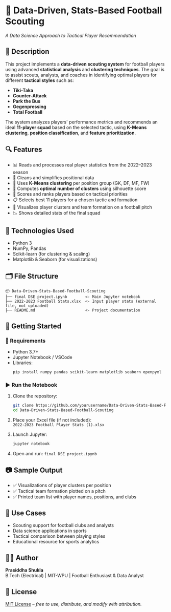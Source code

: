 
# 🧠 Data-Driven, Stats-Based Football Scouting
*A Data Science Approach to Tactical Player Recommendation*

## 📄 Description

This project implements a **data-driven scouting system** for football players using advanced **statistical analysis** and **clustering techniques**. The goal is to assist scouts, analysts, and coaches in identifying optimal players for different **tactical styles** such as:

- **Tiki-Taka**
- **Counter-Attack**
- **Park the Bus**
- **Gegenpressing**
- **Total Football**

The system analyzes players' performance metrics and recommends an ideal **11-player squad** based on the selected tactic, using **K-Means clustering**, **position classification**, and **feature prioritization**.

## 🔍 Features

- 📊 Reads and processes real player statistics from the 2022–2023 season  
- 🔧 Cleans and simplifies positional data  
- 🤖 Uses **K-Means clustering** per position group (GK, DF, MF, FW)  
- 🧠 Computes **optimal number of clusters** using silhouette score  
- 🎯 Scores and ranks players based on tactical priorities  
- 📋 Selects best 11 players for a chosen tactic and formation  
- 🧬 Visualizes player clusters and team formation on a football pitch  
- 📉 Shows detailed stats of the final squad

## 🧪 Technologies Used

- Python 3  
- NumPy, Pandas  
- Scikit-learn (for clustering & scaling)  
- Matplotlib & Seaborn (for visualizations)

## 🗂️ File Structure

```
📦 Data-Driven-Stats-Based-Football-Scouting
├── final DSE project.ipynb        <- Main Jupyter notebook
├── 2022-2023 Football Stats.xlsx  <- Input player stats (external file, not uploaded)
├── README.md                      <- Project documentation
```

## 🚀 Getting Started

### 🔧 Requirements

- Python 3.7+  
- Jupyter Notebook / VSCode  
- Libraries:  
  ```
  pip install numpy pandas scikit-learn matplotlib seaborn openpyxl
  ```

### ▶️ Run the Notebook

1. Clone the repository:
   ```bash
   git clone https://github.com/yourusername/Data-Driven-Stats-Based-Football-Scouting.git
   cd Data-Driven-Stats-Based-Football-Scouting
   ```

2. Place your Excel file (if not included):  
   `2022-2023 Football Player Stats (1).xlsx`

3. Launch Jupyter:
   ```bash
   jupyter notebook
   ```

4. Open and run: `final DSE project.ipynb`

## 📷 Sample Output

- ✅ Visualizations of player clusters per position  
- ✅ Tactical team formation plotted on a pitch  
- ✅ Printed team list with player names, positions, and clubs  

## 📌 Use Cases

- Scouting support for football clubs and analysts  
- Data science applications in sports  
- Tactical comparison between playing styles  
- Educational resource for sports analytics

## 🙋‍♂️ Author

**Prasiddha Shukla**  
B.Tech (Electrical) | MIT-WPU | Football Enthusiast & Data Analyst

## 📜 License

[MIT License](LICENSE) – *free to use, distribute, and modify with attribution.*
